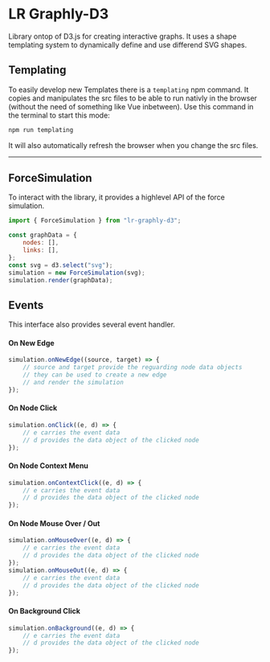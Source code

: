 # LR Graphly-D3

Library ontop of D3.js for creating interactive graphs.
It uses a shape templating system to dynamically define and use differend SVG shapes.

## Templating

To easily develop new Templates there is a `templating` npm command. It copies and manipulates the src files to be able to run nativly in the browser (without the need of something like Vue inbetween).
Use this command in the terminal to start this mode:

```bash
npm run templating
```

It will also automatically refresh the browser when you change the src files.

---

## ForceSimulation

To interact with the library, it provides a highlevel API of the force simulation.

```js
import { ForceSimulation } from "lr-graphly-d3";

const graphData = {
	nodes: [],
	links: [],
};
const svg = d3.select("svg");
simulation = new ForceSimulation(svg);
simulation.render(graphData);
```

## Events

This interface also provides several event handler.

#### On New Edge

```js
simulation.onNewEdge((source, target) => {
	// source and target provide the reguarding node data objects
	// they can be used to create a new edge
	// and render the simulation
});
```

#### On Node Click

```js
simulation.onClick((e, d) => {
	// e carries the event data
	// d provides the data object of the clicked node
});
```

#### On Node Context Menu

```js
simulation.onContextClick((e, d) => {
	// e carries the event data
	// d provides the data object of the clicked node
});
```

#### On Node Mouse Over / Out

```js
simulation.onMouseOver((e, d) => {
	// e carries the event data
	// d provides the data object of the clicked node
});
simulation.onMouseOut((e, d) => {
	// e carries the event data
	// d provides the data object of the clicked node
});
```

#### On Background Click

```js
simulation.onBackground((e, d) => {
	// e carries the event data
	// d provides the data object of the clicked node
});
```
